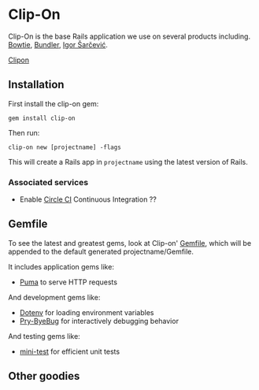 # Clip-On

Clip-On is the base Rails application we use on several products including.
[Bowtie](https://bowtie.io/), [Bundler](https://bundler.io/), [Igor Šarčević](http://shiroyasha.io/).

[Clipon](https://photos-3.dropbox.com/t/2/AAAz0dQouX_NhEbvOwIrmCG5tJxYwb7Q6xf0d5oqfZIcOg/12/1125449/png/32x32/1/_/1/2/README-banner.png/EIynfhjB7rrCASACKAI/ILX5cCwUAA2ZYiNoiUqGoipoa4Rd0KouW9bTyDbMZBA?size=1048x536&size_mode=3)

## Installation

First install the clip-on gem:

`gem install clip-on`

Then run:

`clip-on new [projectname] -flags`

This will create a Rails app in `projectname` using the latest version of Rails.

### Associated services

* Enable [Circle CI](https://circleci.com/) Continuous Integration ??

## Gemfile

To see the latest and greatest gems, look at Clip-on'
[Gemfile](templates/Gemfile.erb), which will be appended to the default
generated projectname/Gemfile.

It includes application gems like:

* [Puma](https://github.com/puma/puma) to serve HTTP requests

And development gems like:

* [Dotenv](https://github.com/bkeepers/dotenv) for loading environment variables
* [Pry-ByeBug](https://github.com/deivid-rodriguez/pry-byebug) for interactively
  debugging behavior

And testing gems like:

* [mini-test](https://github.com/seattlerb/minitest) for efficient unit tests

## Other goodies
